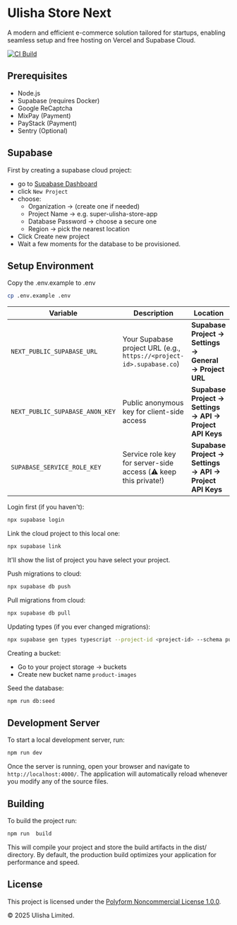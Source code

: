 # Ulisha Store Next

A modern and efficient e-commerce solution tailored for startups, enabling seamless setup and free hosting on Vercel and Supabase Cloud.

[![CI Build](https://github.com/ulisha-limited/ulisha-store-next/actions/workflows/ci-build.yml/badge.svg)](https://github.com/ulisha-limited/ulisha-store-next/actions/workflows/ci-build.yml)

## Prerequisites

- Node.js
- Supabase (requires Docker)
- Google ReCaptcha
- MixPay (Payment)
- PayStack (Payment)
- Sentry (Optional)

## Supabase

First by creating a supabase cloud project:

- go to [Supabase Dashboard](https://app.supabase.com)
- click `New Project`
- choose:
  - Organization → (create one if needed)
  - Project Name → e.g. super-ulisha-store-app
  - Database Password → choose a secure one
  - Region → pick the nearest location
- Click Create new project
- Wait a few moments for the database to be provisioned.

## Setup Environment

Copy the .env.example to .env

```bash
cp .env.example .env
```

| Variable                        | Description                                                          | Location                                                 |
| ------------------------------- | -------------------------------------------------------------------- | -------------------------------------------------------- |
| `NEXT_PUBLIC_SUPABASE_URL`      | Your Supabase project URL (e.g., `https://<project-id>.supabase.co`) | **Supabase Project → Settings → General → Project URL**  |
| `NEXT_PUBLIC_SUPABASE_ANON_KEY` | Public anonymous key for client-side access                          | **Supabase Project → Settings → API → Project API Keys** |
| `SUPABASE_SERVICE_ROLE_KEY`     | Service role key for server-side access (⚠️ keep this private!)      | **Supabase Project → Settings → API → Project API Keys** |

Login first (if you haven't):

```bash
npx supabase login
```

Link the cloud project to this local one:

```bash
npx supabase link
```

It'll show the list of project you have select your project.

Push migrations to cloud:

```bash
npx supabase db push
```

Pull migrations from cloud:

```bash
npx supabase db pull
```

Updating types (if you ever changed migrations):

```bash
npx supabase gen types typescript --project-id <project-id> --schema public > src/supabase-types.ts
```

Creating a bucket:

- Go to your project storage -> buckets
- Create new bucket name `product-images`

Seed the database:

```bash
npm run db:seed
```

## Development Server

To start a local development server, run:

```bash
npm run dev
```

Once the server is running, open your browser and navigate to `http://localhost:4000/`. The application will automatically reload whenever you modify any of the source files.

## Building

To build the project run:

```bash
npm run  build
```

This will compile your project and store the build artifacts in the dist/ directory. By default, the production build optimizes your application for performance and speed.

## License

This project is licensed under the [Polyform Noncommercial License 1.0.0](LICENSE).

&copy; 2025 Ulisha Limited.
